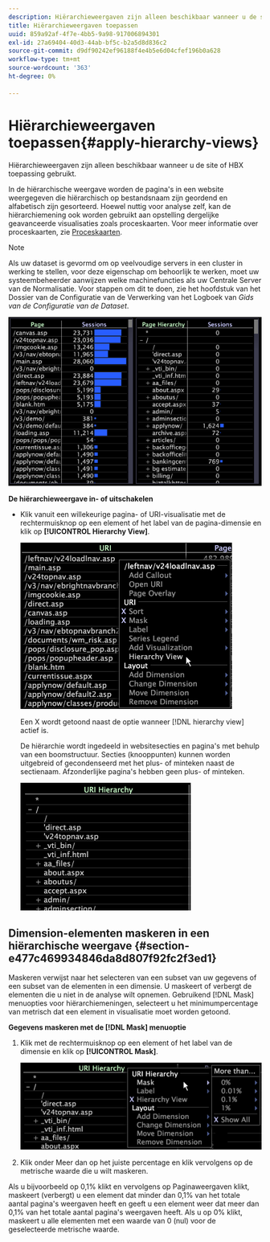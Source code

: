 ```yaml
---
description: Hiërarchieweergaven zijn alleen beschikbaar wanneer u de site of HBX toepassing gebruikt.
title: Hiërarchieweergaven toepassen
uuid: 859a92af-4f7e-4bb5-9a98-917006894301
exl-id: 27a69404-40d3-44ab-bf5c-b2a5d8d836c2
source-git-commit: d9df90242ef96188f4e4b5e6d04cfef196b0a628
workflow-type: tm+mt
source-wordcount: '363'
ht-degree: 0%

---
```


# Hiërarchieweergaven toepassen{#apply-hierarchy-views}

Hiërarchieweergaven zijn alleen beschikbaar wanneer u de site of HBX toepassing gebruikt.

In de hiërarchische weergave worden de pagina&#39;s in een website weergegeven die hiërarchisch op bestandsnaam zijn geordend en alfabetisch zijn gesorteerd. Hoewel nuttig voor analyse zelf, kan de hiërarchiemening ook worden gebruikt aan opstelling dergelijke geavanceerde visualisaties zoals proceskaarten. Voor meer informatie over proceskaarten, zie [Proceskaarten](../../../../home/c-get-started/c-analysis-vis/c-proc-maps/c-proc-maps.md#concept-880aee224404429785b733a4e80d275e).

>[!NOTE]
>
>Als uw dataset is gevormd om op veelvoudige servers in een cluster in werking te stellen, voor deze eigenschap om behoorlijk te werken, moet uw systeembeheerder aanwijzen welke machinefuncties als uw Centrale Server van de Normalisatie. Voor stappen om dit te doen, zie het hoofdstuk van het Dossier van de Configuratie van de Verwerking van het Logboek van *Gids van de Configuratie van de Dataset*.

![](assets/vis_Table_CompareHierarchy.png)

**De hiërarchieweergave in- of uitschakelen**

* Klik vanuit een willekeurige pagina- of URI-visualisatie met de rechtermuisknop op een element of het label van de pagina-dimensie en klik op **[!UICONTROL Hierarchy View]**.

   ![](assets/mnu_Table_HierarchyView.png)

   Een X wordt getoond naast de optie wanneer [!DNL hierarchy view] actief is.

   De hiërarchie wordt ingedeeld in websitesecties en pagina&#39;s met behulp van een boomstructuur. Secties (knooppunten) kunnen worden uitgebreid of gecondenseerd met het plus- of minteken naast de sectienaam. Afzonderlijke pagina&#39;s hebben geen plus- of minteken.

   ![](assets/vis_Table_HierarchyView_Expanded.png)

## Dimension-elementen maskeren in een hiërarchische weergave {#section-e477c469934846da8d807f92fc2f3ed1}

Maskeren verwijst naar het selecteren van een subset van uw gegevens of een subset van de elementen in een dimensie. U maskeert of verbergt de elementen die u niet in de analyse wilt opnemen. Gebruikend [!DNL Mask] menuopties voor hiërarchiemeningen, selecteert u het minimumpercentage van metrisch dat een element in visualisatie moet worden getoond.

**Gegevens maskeren met de  [!DNL Mask] menuoptie**

1. Klik met de rechtermuisknop op een element of het label van de dimensie en klik op **[!UICONTROL Mask]**.

   ![](assets/mnu_Table_HierarchyView_Masking.png)

1. Klik onder Meer dan op het juiste percentage en klik vervolgens op de metrische waarde die u wilt maskeren.

Als u bijvoorbeeld op 0,1% klikt en vervolgens op Paginaweergaven klikt, maskeert (verbergt) u een element dat minder dan 0,1% van het totale aantal pagina&#39;s weergaven heeft en geeft u een element weer dat meer dan 0,1% van het totale aantal pagina&#39;s weergaven heeft. Als u op 0% klikt, maskeert u alle elementen met een waarde van 0 (nul) voor de geselecteerde metrische waarde.

